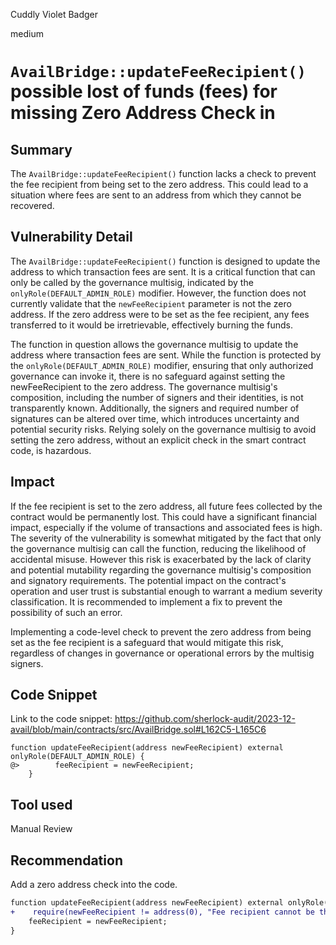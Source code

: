 Cuddly Violet Badger

medium

# ```AvailBridge::updateFeeRecipient()``` possible lost of funds (fees) for missing Zero Address Check in

## Summary
The ```AvailBridge::updateFeeRecipient()``` function lacks a check to prevent the fee recipient from being set to the zero address. This could lead to a situation where fees are sent to an address from which they cannot be recovered.

## Vulnerability Detail
The ```AvailBridge::updateFeeRecipient()``` function is designed to update the address to which transaction fees are sent. It is a critical function that can only be called by the governance multisig, indicated by the ```onlyRole(DEFAULT_ADMIN_ROLE)``` modifier. However, the function does not currently validate that the ```newFeeRecipient``` parameter is not the zero address. If the zero address were to be set as the fee recipient, any fees transferred to it would be irretrievable, effectively burning the funds.

The function in question allows the governance multisig to update the address where transaction fees are sent. While the function is protected by the ```onlyRole(DEFAULT_ADMIN_ROLE)``` modifier, ensuring that only authorized governance can invoke it, there is no safeguard against setting the newFeeRecipient to the zero address. The governance multisig's composition, including the number of signers and their identities, is not transparently known. Additionally, the signers and required number of signatures can be altered over time, which introduces uncertainty and potential security risks. Relying solely on the governance multisig to avoid setting the zero address, without an explicit check in the smart contract code, is hazardous.

## Impact
If the fee recipient is set to the zero address, all future fees collected by the contract would be permanently lost. This could have a significant financial impact, especially if the volume of transactions and associated fees is high. The severity of the vulnerability is somewhat mitigated by the fact that only the governance multisig can call the function, reducing the likelihood of accidental misuse. However this risk is exacerbated by the lack of clarity and potential mutability regarding the governance multisig's composition and signatory requirements. The potential impact on the contract's operation and user trust is substantial enough to warrant a medium severity classification. It is recommended to implement a fix to prevent the possibility of such an error.

Implementing a code-level check to prevent the zero address from being set as the fee recipient is a safeguard that would mitigate this risk, regardless of changes in governance or operational errors by the multisig signers.

## Code Snippet
Link to the code snippet: https://github.com/sherlock-audit/2023-12-avail/blob/main/contracts/src/AvailBridge.sol#L162C5-L165C6
```solidity
function updateFeeRecipient(address newFeeRecipient) external onlyRole(DEFAULT_ADMIN_ROLE) {
@>        feeRecipient = newFeeRecipient;
    }
```
## Tool used

Manual Review

## Recommendation
Add a zero address check into the code.
```diff
function updateFeeRecipient(address newFeeRecipient) external onlyRole(DEFAULT_ADMIN_ROLE) {
+    require(newFeeRecipient != address(0), "Fee recipient cannot be the zero address");
    feeRecipient = newFeeRecipient;
}
```


